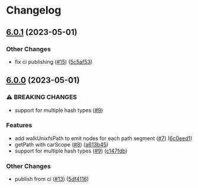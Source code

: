 # Changelog

## [6.0.1](https://github.com/web3-storage/dagula/compare/v6.0.0...v6.0.1) (2023-05-01)


### Other Changes

* fix ci publishing ([#15](https://github.com/web3-storage/dagula/issues/15)) ([5c5af53](https://github.com/web3-storage/dagula/commit/5c5af5337983107c2bb44f1c0c84311e4079e04c))

## [6.0.0](https://github.com/web3-storage/dagula/compare/v5.0.0...v6.0.0) (2023-05-01)


### ⚠ BREAKING CHANGES

* support for multiple hash types ([#9](https://github.com/web3-storage/dagula/issues/9))

### Features

* add walkUnixfsPath to emit nodes for each path segment ([#7](https://github.com/web3-storage/dagula/issues/7)) ([6c0eed1](https://github.com/web3-storage/dagula/commit/6c0eed1c2e0a2071e8d7f70496039cb042deff4c))
* getPath with carScope ([#8](https://github.com/web3-storage/dagula/issues/8)) ([a613b45](https://github.com/web3-storage/dagula/commit/a613b45f731cbbf6f8e175af47bdf45fa3a45e25))
* support for multiple hash types ([#9](https://github.com/web3-storage/dagula/issues/9)) ([c147fdb](https://github.com/web3-storage/dagula/commit/c147fdbd8cfaea385a242776edc0908ed7694584))


### Other Changes

* publish from ci ([#13](https://github.com/web3-storage/dagula/issues/13)) ([5df4116](https://github.com/web3-storage/dagula/commit/5df411669682c7a2978421fbcdaceecba9d3408a))

